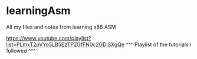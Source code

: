 # learningAsm
All my files and notes from learning x86 ASM

https://www.youtube.com/playlist?list=PLmxT2pVYo5LB5EzTPZGfFN0c2GDiSXgQe
^^^ Playlist of the tutorials i followed ^^^
